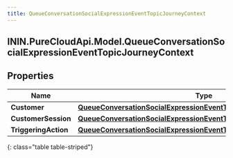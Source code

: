 ```yaml
---
title: QueueConversationSocialExpressionEventTopicJourneyContext
---
```

## ININ.PureCloudApi.Model.QueueConversationSocialExpressionEventTopicJourneyContext

## Properties

|Name | Type | Description | Notes|
|------------ | ------------- | ------------- | -------------|
| **Customer** | [**QueueConversationSocialExpressionEventTopicJourneyCustomer**](QueueConversationSocialExpressionEventTopicJourneyCustomer.html) |  | [optional] |
| **CustomerSession** | [**QueueConversationSocialExpressionEventTopicJourneyCustomerSession**](QueueConversationSocialExpressionEventTopicJourneyCustomerSession.html) |  | [optional] |
| **TriggeringAction** | [**QueueConversationSocialExpressionEventTopicJourneyAction**](QueueConversationSocialExpressionEventTopicJourneyAction.html) |  | [optional] |
{: class="table table-striped"}


